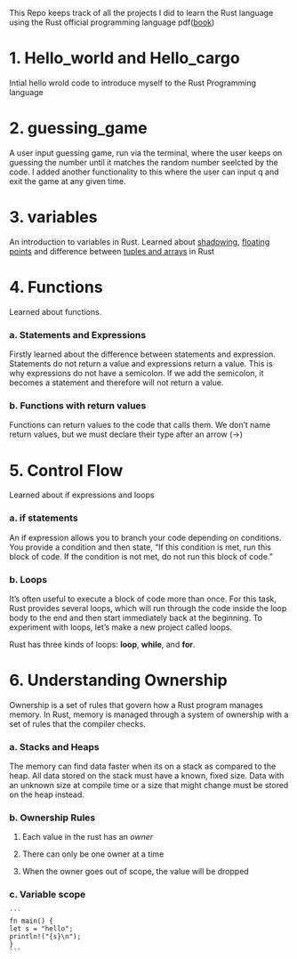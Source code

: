 This Repo keeps track of all the projects I did to learn the Rust language using the Rust official programming language pdf([book](https://doc.rust-lang.org/book/title-page.html))

# 1. Hello_world and Hello_cargo

Intial hello wrold code to introduce myself to the Rust Programming language

# 2. guessing_game

A user input guessing game, run via the terminal, where the user keeps on guessing the number until it matches the random number seelcted by the code. I added another functionality to this where the user can input q and exit the game at any given time.

# 3. variables

An introduction to variables in Rust. Learned about <ins>shadowing</ins>, <ins>floating points</ins> and difference between <ins>tuples and arrays</ins> in Rust

# 4. Functions

Learned about functions. 

### a. Statements and Expressions
Firstly learned about the difference between statements and expression. Statements do not return a value and expressions return a value. This is why expressions do not have a semicolon. If we add the semicolon, it becomes a statement and therefore will not return a value.

### b. Functions with return values
Functions can return values to the code that calls them. We don’t name return values, but we must declare their type after an arrow (->)

# 5. Control Flow
 Learned about if expressions and loops

### a. if statements
An if expression allows you to branch your code depending on conditions. You provide a condition and then state, “If this condition is met, run this block of code. If the condition is not met, do not run this block of code.”

### b. Loops
It’s often useful to execute a block of code more than once. For this task, Rust provides several loops, which will run through the code inside the loop body to the end and then start immediately back at the beginning. To experiment with loops, let’s make a new project called loops.

Rust has three kinds of loops: **loop**, **while**, and **for**. 

# 6. Understanding Ownership
Ownership is a set of rules that govern how a Rust program manages memory. In Rust, memory is managed through a system of ownership with a set of rules that the compiler checks.

### a. Stacks and Heaps
The memory can find data faster when its on a stack as compared to the heap. All data stored on the stack must have a known, fixed size. Data with an unknown size at compile time or a size that might change must be stored on the heap instead.

### b. Ownership Rules
1. Each value in the rust has an _owner_

2. There can only be one owner at a time

3. When the owner goes out of scope, the value will be dropped

### c. Variable scope
    ```
    fn main() {
    let s = "hello";
    println!("{s}\n");
    }
    ```

    